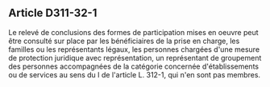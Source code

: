 ## Article D311-32-1

Le relevé de conclusions des formes de participation mises en oeuvre peut être consulté sur place par
les bénéficiaires de la prise en charge, les familles ou les représentants légaux, les personnes chargées
d'une mesure de protection juridique avec représentation, un représentant de groupement des personnes
accompagnées de la catégorie concernée d'établissements ou de services au sens du I de l'article L. 312-1, qui
n'en sont pas membres.

